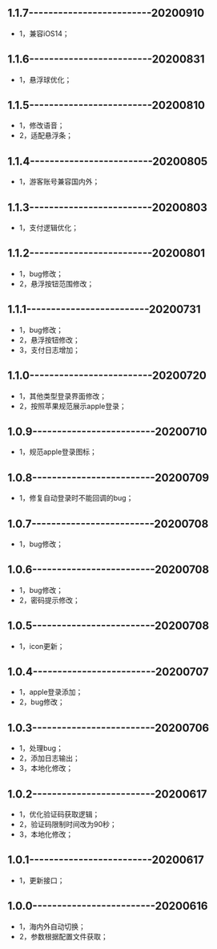## 1.1.7-------------------------20200910
- 1，兼容iOS14；

## 1.1.6-------------------------20200831
- 1，悬浮球优化；

## 1.1.5-------------------------20200810
- 1，修改语音；
- 2，适配悬浮条；

## 1.1.4-------------------------20200805
- 1，游客账号兼容国内外；

## 1.1.3-------------------------20200803
- 1，支付逻辑优化；

## 1.1.2-------------------------20200801
- 1，bug修改；
- 2，悬浮按钮范围修改；

## 1.1.1-------------------------20200731
- 1，bug修改；
- 2，悬浮按钮修改；
- 3，支付日志增加；

## 1.1.0-------------------------20200720
- 1，其他类型登录界面修改；
- 2，按照苹果规范展示apple登录；

## 1.0.9-------------------------20200710
- 1，规范apple登录图标；

## 1.0.8-------------------------20200709
- 1，修复自动登录时不能回调的bug；

## 1.0.7-------------------------20200708
- 1，bug修改；

## 1.0.6-------------------------20200708
- 1，bug修改；
- 2，密码提示修改；

## 1.0.5-------------------------20200708
- 1，icon更新；

## 1.0.4-------------------------20200707
- 1，apple登录添加；
- 2，bug修改；

## 1.0.3-------------------------20200706
- 1，处理bug；
- 2，添加日志输出；
- 3，本地化修改；

## 1.0.2-------------------------20200617
- 1，优化验证码获取逻辑；
- 2，验证码限制时间改为90秒；
- 3，本地化修改；

## 1.0.1-------------------------20200617
- 1，更新接口；

## 1.0.0-------------------------20200616
- 1，海内外自动切换；
- 2，参数根据配置文件获取；

